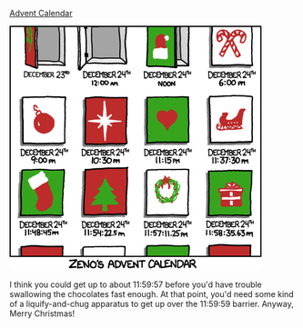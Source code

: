 [Advent Calendar](https://xkcd.com/994)

![Advent Calendar](./random_comic.png)

I think you could get up to about 11:59:57 before you'd have trouble swallowing the chocolates fast enough. At that point, you'd need some kind of a liquify-and-chug apparatus to get up over the 11:59:59 barrier. Anyway, Merry Christmas!

